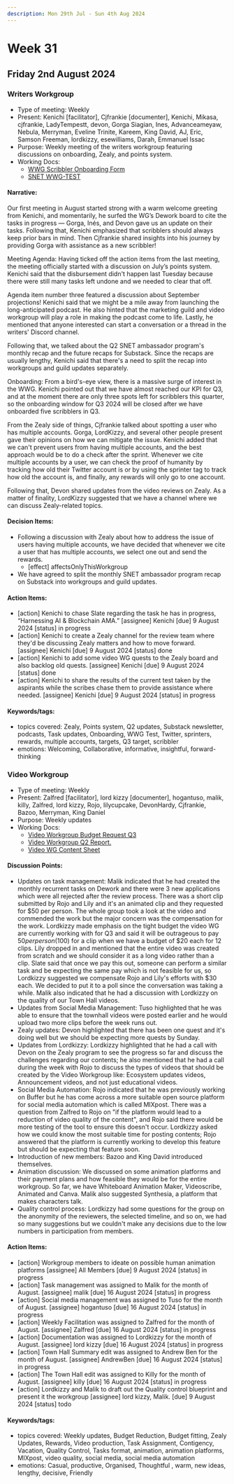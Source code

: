 ```yaml
---
description: Mon 29th Jul - Sun 4th Aug 2024
---
```


# Week 31

## Friday 2nd August 2024


### Writers Workgroup

- Type of meeting: Weekly
- Present: Kenichi [facilitator], Cjfrankie  [documenter], Kenichi, Mikasa, cjfrankie, LadyTempestt, devon, Gorga Siagian, Ines, Advanceameyaw, Nebula, Merryman, Eveline Trinite, Kareem, King David, AJ, Eric, Samson Freeman, lordkizzy, esewilliams, Darah, Emmanuel Issac
- Purpose: Weekly meeting of the writers workgroup featuring discussions on onboarding, Zealy, and points system.
- Working Docs:
  - [WWG Scribbler Onboarding Form](https://forms.gle/yLzrMbtUjjhcgWUj9)
  - [SNET WWG-TEST](https://docs.google.com/document/d/119vvftlF8IVEo-82kq3Fyq559WZwlgAeAej8SX43_uE/edit)

#### Narrative:
Our first meeting in August started strong with a warm welcome greeting from Kenichi, and momentarily, he surfed the WG’s Dework board to cite the tasks in progress — Gorga, Inés, and Devon gave us an update on their tasks. Following that, Kenichi emphasized that scribblers should always keep prior bars in mind. Then Cjfrankie shared insights into his journey by providing Gorga with assistance as a new scribbler!


Meeting Agenda: Having ticked off the action items from the last meeting, the meeting officially started with a discussion on July’s points system. Kenichi said that the disbursement didn't happen last Tuesday because there were still many tasks left undone and we needed to clear that off. 


Agenda item number three featured a discussion about September projections! Kenichi said that we might be a mile away from launching the long-anticipated podcast. He also hinted that the marketing guild and video workgroup will play a role in making the podcast come to life. Lastly, he mentioned that anyone interested can start a conversation or a thread in the writers' Discord channel.


Following that, we talked about the Q2 SNET ambassador program's monthly recap and the future recaps for Substack. Since the recaps are usually lengthy, Kenichi said that there's a need to split the recap into workgroups and guild updates separately. 


Onboarding: From a bird's-eye view, there is a massive surge of interest in the WWG. Kenichi pointed out that we have almost reached our KPI for Q3, and at the moment there are only three spots left for scribblers this quarter, so the onboarding window for Q3 2024 will be closed after we have onboarded five scribblers in Q3.

From the Zealy side of things, Cjfrankie talked about spotting a user who has multiple accounts. Gorga, LordKizzy, and several other people present gave their opinions on how we can mitigate the issue. Kenichi added that we can't prevent users from having multiple accounts, and the best approach would be to do a check after the sprint. Whenever we cite multiple accounts by a user, we can check the proof of humanity by tracking how old their Twitter account is or by using the sprinter tag to track how old the account is, and finally, any rewards will only go to one account. 


Following that, Devon shared updates from the video reviews on Zealy. As a matter of finality, LordKizzy suggested that we have a channel where we can discuss Zealy-related topics.



#### Decision Items:
- Following a discussion with Zealy about how to address the issue of users having multiple accounts, we have decided that whenever we cite a user that has multiple accounts, we select one out and send the rewards.
  - [effect] affectsOnlyThisWorkgroup
- We have agreed to split the monthly SNET ambassador program recap on Substack into workgroups and guild updates. 

#### Action Items:
- [action] Kenichi to chase Slate regarding the task he has in progress, “Harnessing AI & Blockchain AMA.” [assignee] Kenichi [due] 9 August 2024 [status] in progress
- [action] Kenichi to create a Zealy channel for the review team where they'd be discussing Zealy matters and how to move forward. [assignee] Kenichi [due] 9 August 2024 [status] done
- [action] Kenichi to add some video WG quests to the Zealy board and also backlog old quests. [assignee] Kenichi [due] 9 August 2024 [status] done
- [action] Kenichi to share the results of the current test taken by the aspirants while the scribes chase them to provide assistance where needed. [assignee] Kenichi [due] 9 August 2024 [status] in progress

#### Keywords/tags:
- topics covered: Zealy, Points system, Q2 updates, Substack newsletter, podcasts, Task updates, Onboarding, WWG Test, Twitter, sprinters, rewards, multiple accounts, targets, Q3 target, scribbler
- emotions: Welcoming, Collaborative, informative, insightful, forward-thinking

### Video Workgroup

- Type of meeting: Weekly
- Present: Zalfred [facilitator], lord kizzy [documenter], hogantuso, malik, killy, Zalfred, lord kizzy, Rojo, lilycupcake, DevonHardy, Cjfrankie, Bazoo, Merryman, King Daniel
- Purpose: Weekly updates 
- Working Docs:
  - [Video Workgroup Budget Request Q3](https://docs.google.com/spreadsheets/d/1gkLF0ymOATPQu_jAWSL1u9QH6OcOIQEClF9ExL6RJQk/edit?gid=0#gid=0)
  - [Video Workgroup Q2 Report.](https://docs.google.com/document/d/1r5BG6w-sdOEoda3sKwIRWtfLioCBGw5sof4tCrnIuac/edit#heading=h.1ooa0j1dxhvv)
  - [Video WG Content Sheet](https://docs.google.com/spreadsheets/d/1xqbs48KnfMBY_NgMp_Vo48dHrkEpr_bCM0KfL7x7z4k/edit?gid=371334120#gid=371334120)

#### Discussion Points:
- Updates on task management: Malik indicated that he had created the monthly recurrent tasks on Dework and there were 3 new applications which were all rejected after the review process. There was a short clip submitted by Rojo and Lily and it's an animated clip and they requested for $50 per person. The whole  group took a look at the video and commended the work but the major concern was the compensation for the work. Lordkizzy made emphasis on the tight budget the video WG are currently working with for Q3 and said it will be outrageous to pay $50 per person ($100) for a clip when we have a budget of $20 each for 12 clips. Lily dropped in and mentioned that the entire video was created from scratch and we should consider it as a long video rather than a clip. Slate said that once we pay this out, someone can perform a similar task and be expecting the same pay which is not feasible for us, so Lordkizzy suggested we compensate Rojo and Lily's efforts with $30 each. We decided to put it to a poll since the conversation was taking a while. Malik also indicated that he had a discussion with Lordkizzy on the quality of our Town Hall videos.
- Updates from Social Media Management: Tuso highlighted that he was able to ensure that the townhall videos were posted earlier and he would upload two more clips before the week runs out.
- Zealy updates: Devon highlighted that there has been one quest and it's doing well but we should be expecting more quests by Sunday.
- Updates from Lordkizzy: Lordkizzy highlighted that he had a call with Devon on the Zealy program to see the progress so far and discuss the challenges regarding our contents; he also mentioned that he had a call during the week with Rojo to discuss the types of videos that should be created by the Video Workgroup like: Ecosystem updates videos, Announcement videos, and not just educational videos.
- Social Media Automation: Rojo indicated that he was previously working on Buffer but he has come across a more suitable open source platform for social media automation which is called MIXpost. There was a question from Zalfred to Rojo on "if the platform would lead to a reduction of video quality of the content", and  Rojo said there would be more testing of the tool to ensure this doesn't occur. Lordkizzy asked how we could know the most suitable time for posting contents; Rojo answered that the platform is currently working to develop this feature but should be expecting that feature soon.
- Introduction of new members: Bazoo and King David introduced themselves.
- Animation discussion: We discussed on some animation platforms and their payment plans and how feasible they would be for the entire workgroup. So far, we have Whiteboard Animation Maker, Videoscribe, Animated and Canva. Malik also suggested Synthesia, a platform that makes characters talk.
- Quality control process: Lordkizzy had some questions for the group on the anonymity of the reviewers, the selected timeline, and so on, we had so many suggestions but we couldn't make any decisions due to the low numbers in participation from members. 

#### Action Items:
- [action]  Workgroup members to ideate on possible human animation platforms  [assignee] All Members [due] 9 August 2024 [status] in progress
- [action] Task management was assigned to Malik for the month of August. [assignee] malik [due] 16 August 2024 [status] in progress
- [action] Social media management was assigned to Tuso for the month of August. [assignee] hogantuso [due] 16 August 2024 [status] in progress
- [action] Weekly Facilitation was assigned to Zalfred for the month of August. [assignee] Zalfred [due] 16 August 2024 [status] in progress
- [action] Documentation was assigned to Lordkizzy for the month of August. [assignee] lord kizzy [due] 16 August 2024 [status] in progress
- [action] Town Hall Summary edit was assigned to Andrew Ben for the month of August. [assignee] AndrewBen [due] 16 August 2024 [status] in progress
- [action] The Town Hall edit was assigned to Killy for the month of August. [assignee] killy [due] 16 August 2024 [status] in progress
- [action] Lordkizzy and Malik to draft out the Quality control blueprint and present it the workgroup  [assignee] lord kizzy, Malik. [due] 9 August 2024 [status] todo

#### Keywords/tags:
- topics covered: Weekly updates, Budget Reduction, Budget fitting, Zealy Updates, Rewards, Video production, Task Assignment, Contigency, Vacation, Quality Control, Tasks format, animation, animation platforms, MIXpost, video quality, social media, social media automation
- emotions: Casual, productive, Organised, Thoughtful , warm, new ideas, lengthy, decisive, Friendly